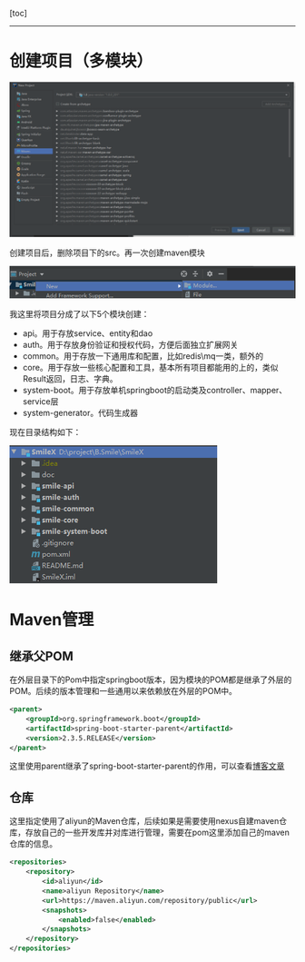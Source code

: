 [toc]

---


# 创建项目（多模块）

![image-20210906155249488](image-20210906155249488.png)

创建项目后，删除项目下的src。再一次创建maven模块

![image-20210906155353320](image-20210906155353320.png)

我这里将项目分成了以下5个模块创建：

- api。用于存放service、entity和dao
- auth。用于存放身份验证和授权代码，方便后面独立扩展网关
- common。用于存放一下通用库和配置，比如redis\mq一类，额外的
- core。用于存放一些核心配置和工具，基本所有项目都能用的上的，类似Result返回，日志、字典。
- system-boot。用于存放单机springboot的启动类及controller、mapper、service层
- system-generator。代码生成器

现在目录结构如下：

![image-20211119165413011](image-20211119165413011.png)



# Maven管理

## 继承父POM

在外层目录下的Pom中指定springboot版本，因为模块的POM都是继承了外层的POM。后续的版本管理和一些通用以来依赖放在外层的POM中。

```xml
<parent>
    <groupId>org.springframework.boot</groupId>
    <artifactId>spring-boot-starter-parent</artifactId>
    <version>2.3.5.RELEASE</version>
</parent>
```

这里使用parent继承了spring-boot-starter-parent的作用，可以查看[博客文章](https://blog.csdn.net/dubismile/article/details/121428181)



## 仓库

这里指定使用了aliyun的Maven仓库，后续如果是需要使用nexus自建maven仓库，存放自己的一些开发库并对库进行管理，需要在pom这里添加自己的maven仓库的信息。

```xml
<repositories>
    <repository>
        <id>aliyun</id>
        <name>aliyun Repository</name>
        <url>https://maven.aliyun.com/repository/public</url>
        <snapshots>
            <enabled>false</enabled>
        </snapshots>
    </repository>
</repositories>
```
